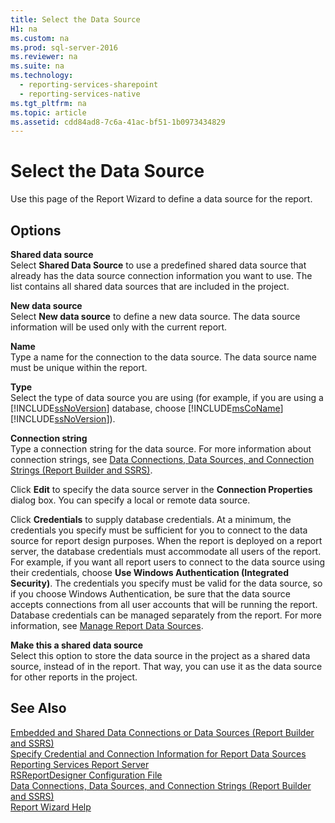 ```yaml
---
title: Select the Data Source
H1: na
ms.custom: na
ms.prod: sql-server-2016
ms.reviewer: na
ms.suite: na
ms.technology: 
  - reporting-services-sharepoint
  - reporting-services-native
ms.tgt_pltfrm: na
ms.topic: article
ms.assetid: cdd84ad8-7c6a-41ac-bf51-1b0973434829
---
```

# Select the Data Source
  Use this page of the Report Wizard to define a data source for the report.  
  
## Options  
 **Shared data source**  
 Select **Shared Data Source** to use a predefined shared data source that already has the data source connection information you want to use. The list contains all shared data sources that are included in the project.  
  
 **New data source**  
 Select **New data source** to define a new data source. The data source information will be used only with the current report.  
  
 **Name**  
 Type a name for the connection to the data source. The data source name must be unique within the report.  
  
 **Type**  
 Select the type of data source you are using (for example, if you are using a [!INCLUDE[ssNoVersion](../../Topics/TopicNameContainA/includes/ssNoVersion_md.md)] database, choose [!INCLUDE[msCoName](../../Topics/TopicNameContainA/includes/msCoName_md.md)] [!INCLUDE[ssNoVersion](../../Topics/TopicNameContainA/includes/ssNoVersion_md.md)]).  
  
 **Connection string**  
 Type a connection string for the data source. For more information about connection strings, see [Data Connections, Data Sources, and Connection Strings &#40;Report Builder and SSRS&#41;](../../Topics/TopicNameNotContainA/Data-Connections--Data-Sources--and-Connection-Strings--Report-Builder-and-SSRS-.md).  
  
 Click **Edit** to specify the data source server in the **Connection Properties** dialog box. You can specify a local or remote data source.  
  
 Click **Credentials** to supply database credentials. At a minimum, the credentials you specify must be sufficient for you to connect to the data source for report design purposes. When the report is deployed on a report server, the database credentials must accommodate all users of the report. For example, if you want all report users to connect to the data source using their credentials, choose **Use Windows Authentication (Integrated Security)**. The credentials you specify must be valid for the data source, so if you choose Windows Authentication, be sure that the data source accepts connections from all user accounts that will be running the report. Database credentials can be managed separately from the report. For more information, see [Manage Report Data Sources](../../Topics/TopicNameNotContainA/Manage-Report-Data-Sources.md).  
  
 **Make this a shared data source**  
 Select this option to store the data source in the project as a shared data source, instead of in the report. That way, you can use it as the data source for other reports in the project.  
  
## See Also  
 [Embedded and Shared Data Connections or Data Sources &#40;Report Builder and SSRS&#41;](../../Topics/TopicNameNotContainA/Embedded-and-Shared-Data-Connections-or-Data-Sources--Report-Builder-and-SSRS-.md)   
 [Specify Credential and Connection Information for Report Data Sources](../../Topics/TopicNameNotContainA/Specify-Credential-and-Connection-Information-for-Report-Data-Sources.md)   
 [Reporting Services Report Server](../../Topics/TopicNameNotContainA/Reporting-Services-Report-Server.md)   
 [RSReportDesigner Configuration File](../../Topics/TopicNameNotContainA/RSReportDesigner-Configuration-File.md)   
 [Data Connections, Data Sources, and Connection Strings &#40;Report Builder and SSRS&#41;](../../Topics/TopicNameNotContainA/Data-Connections--Data-Sources--and-Connection-Strings--Report-Builder-and-SSRS-.md)   
 [Report Wizard Help](../../Topics/TopicNameNotContainA/Report-Wizard-Help.md)  
  
  